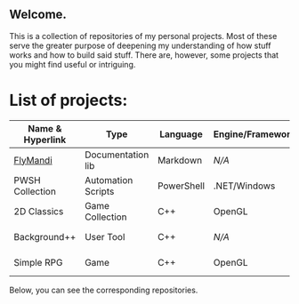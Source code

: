 ## Welcome.
This is a collection of repositories of my personal projects. Most of these serve the greater purpose of deepening my understanding of how stuff works and how to build said stuff.
There are, however, some projects that you might find useful or intriguing.

# List of projects:

| Name & Hyperlink                                  | Type              | Language  | Engine/Framework/API  | Status                       |
| ---                                               | ---               | ---       | ---                   | ---                          |
| [FlyMandi](https://github.com/FlyMandi/FlyMandi)  | Documentation lib | Markdown  | *N/A*                 | WIP :black_nib:           |
| PWSH Collection                                   | Automation Scripts| PowerShell| .NET/Windows          | WIP ✒️                       |
| 2D Classics                                       | Game Collection   | C++       | OpenGL                | Planned :page_with_curl:  |
| Background++                                      | User Tool         | C++       | *N/A*                 | To-do next :paperclip:    |
| Simple RPG                                        | Game              | C++       | OpenGL                | Planned :page_with_curl:  |

Below, you can see the corresponding repositories.
